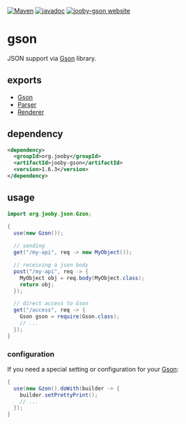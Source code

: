 [![Maven](https://img.shields.io/maven-metadata/v/http/central.maven.org/maven2/org/jooby/jooby-gson/maven-metadata.xml.svg)](http://mvnrepository.com/artifact/org.jooby/jooby-gson/1.6.3)
[![javadoc](https://javadoc.io/badge/org.jooby/jooby-gson.svg)](https://javadoc.io/doc/org.jooby/jooby-gson/1.6.3)
[![jooby-gson website](https://img.shields.io/badge/jooby-gson-brightgreen.svg)](http://jooby.org/doc/gson)
# gson

JSON support via [Gson](https://github.com/google/gson) library.

## exports

* [Gson](https://google-gson.googlecode.com/svn/trunk/gson/docs/javadocs/com/google/gson/Gson.html)
* [Parser](/apidocs/org/jooby/Parser.html)
* [Renderer](/apidocs/org/jooby/Renderer.html)

## dependency

```xml
<dependency>
  <groupId>org.jooby</groupId>
  <artifactId>jooby-gson</artifactId>
  <version>1.6.3</version>
</dependency>
```

## usage

```java
import org.jooby.json.Gzon;

{
  use(new Gzon());
 
  // sending
  get("/my-api", req -> new MyObject()); 

  // receiving a json body
  post("/my-api", req -> {
    MyObject obj = req.body(MyObject.class);
    return obj;
  });

  // direct access to Gson
  get("/access", req -> {
    Gson gson = require(Gson.class);
    // ...
  });
}
```

### configuration

If you need a special setting or configuration for your [Gson](https://google-gson.googlecode.com/svn/trunk/gson/docs/javadocs/com/google/gson/Gson.html):

```java
{
  use(new Gzon().doWith(builder -> {
    builder.setPrettyPrint();
    // ...
  });
}
```
